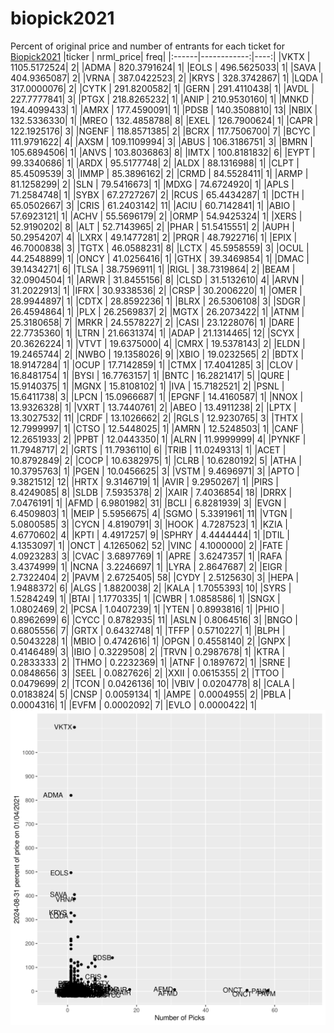 # biopick2021
Percent of original price and number of entrants for each ticket for [Biopick2021](https://twitter.com/hashtag/Biopick2021)
|ticker |   nrml_price| freq|
|:------|------------:|----:|
|VKTX   | 1105.5172524|    2|
|ADMA   |  820.3791624|    1|
|EOLS   |  496.5625033|    1|
|SAVA   |  404.9365087|    2|
|VRNA   |  387.0422523|    2|
|KRYS   |  328.3742867|    1|
|LQDA   |  317.0000076|    2|
|CYTK   |  291.8200582|    1|
|GERN   |  291.4110438|    1|
|AVDL   |  227.7777841|    3|
|PTGX   |  218.8265232|    1|
|ANIP   |  210.9530160|    1|
|MNKD   |  194.4099433|    1|
|AMRX   |  177.4590091|    1|
|PDSB   |  140.3508810|   13|
|NBIX   |  132.5336330|    1|
|MREO   |  132.4858788|    8|
|EXEL   |  126.7900624|    1|
|CAPR   |  122.1925176|    3|
|NGENF  |  118.8571385|    2|
|BCRX   |  117.7506700|    7|
|BCYC   |  111.9791622|    4|
|AXSM   |  109.1109994|    3|
|ABUS   |  106.3186751|    3|
|BMRN   |  105.6894506|    1|
|ANVS   |  103.8036863|    8|
|IMTX   |  100.8181832|    6|
|EYPT   |   99.3340686|    1|
|ARDX   |   95.5177748|    2|
|ALDX   |   88.1316988|    1|
|CLPT   |   85.4509539|    3|
|IMMP   |   85.3896162|    2|
|CRMD   |   84.5528411|    1|
|ARMP   |   81.1258299|    2|
|SLN    |   79.5416673|    1|
|MDXG   |   74.6724920|    1|
|APLS   |   71.2584748|    1|
|SYBX   |   67.2727267|    2|
|RCUS   |   65.4434287|    1|
|DCTH   |   65.0502667|    3|
|CRIS   |   61.2403142|   11|
|ACIU   |   60.7142841|    1|
|ABIO   |   57.6923121|    1|
|ACHV   |   55.5696179|    2|
|ORMP   |   54.9425324|    1|
|XERS   |   52.9190202|    8|
|ALT    |   52.7143965|    2|
|PHAR   |   51.5415551|    2|
|AUPH   |   50.2954207|    4|
|LXRX   |   49.1477281|    2|
|PRQR   |   48.7922716|    1|
|EPIX   |   46.7000838|    3|
|TGTX   |   46.0588231|    8|
|LCTX   |   45.5958559|    3|
|OCUL   |   44.2548899|    1|
|ONCY   |   41.0256416|    1|
|GTHX   |   39.3469854|    1|
|DMAC   |   39.1434271|    6|
|TLSA   |   38.7596911|    1|
|RIGL   |   38.7319864|    2|
|BEAM   |   32.0904504|    1|
|ARWR   |   31.8455156|    8|
|CLSD   |   31.5132610|    4|
|ARVN   |   31.2022913|    1|
|IFRX   |   30.9338536|    2|
|CRSP   |   30.2006220|    1|
|OMER   |   28.9944897|    1|
|CDTX   |   28.8592236|    1|
|BLRX   |   26.5306108|    3|
|SDGR   |   26.4594864|    1|
|PLX    |   26.2569837|    2|
|MGTX   |   26.2073422|    1|
|ATNM   |   25.3180658|    7|
|MRKR   |   24.5578227|    2|
|CASI   |   23.1228076|    1|
|DARE   |   22.7735360|    1|
|LTRN   |   21.6631374|    1|
|ADAP   |   21.1314465|   12|
|SCYX   |   20.3626224|    1|
|VTVT   |   19.6375000|    4|
|CMRX   |   19.5378143|    2|
|ELDN   |   19.2465744|    2|
|NWBO   |   19.1358026|    9|
|XBIO   |   19.0232565|    2|
|BDTX   |   18.9147284|    1|
|OCUP   |   17.7142859|    1|
|CTMX   |   17.4041285|    3|
|CLOV   |   16.8481754|    1|
|BYSI   |   16.7763157|    1|
|BNTC   |   16.2821417|    5|
|QURE   |   15.9140375|    1|
|MGNX   |   15.8108102|    1|
|IVA    |   15.7182521|    2|
|PSNL   |   15.6411738|    3|
|LPCN   |   15.0966687|    1|
|EPGNF  |   14.4160587|    1|
|NNOX   |   13.9326328|    1|
|VXRT   |   13.7440761|    2|
|ABEO   |   13.4911238|    2|
|LPTX   |   13.3027532|   11|
|CRDF   |   13.1026662|    2|
|RGLS   |   12.9230765|    3|
|THTX   |   12.7999997|    1|
|CTSO   |   12.5448025|    1|
|AMRN   |   12.5248503|    1|
|CANF   |   12.2651933|    2|
|PPBT   |   12.0443350|    1|
|ALRN   |   11.9999999|    4|
|PYNKF  |   11.7948717|    2|
|GRTS   |   11.7936110|    6|
|TRIB   |   11.0249313|    1|
|ACET   |   10.8792849|    2|
|COCP   |   10.6382975|    1|
|CLRB   |   10.6280192|    5|
|ATHA   |   10.3795763|    1|
|PGEN   |   10.0456625|    3|
|VSTM   |    9.4696971|    3|
|APTO   |    9.3821512|   12|
|HRTX   |    9.3146719|    1|
|AVIR   |    9.2950267|    1|
|PIRS   |    8.4249085|    8|
|SLDB   |    7.5935378|    2|
|XAIR   |    7.4036854|   18|
|DRRX   |    7.0476191|    1|
|AFMD   |    6.9801982|   31|
|BCLI   |    6.8281939|    3|
|EVGN   |    6.4509803|    1|
|MEIP   |    5.5956675|    4|
|SGMO   |    5.3391961|   11|
|VTGN   |    5.0800585|    3|
|CYCN   |    4.8190791|    3|
|HOOK   |    4.7287523|    1|
|KZIA   |    4.6770602|    4|
|KPTI   |    4.4917257|    9|
|SPHRY  |    4.4444444|    1|
|DTIL   |    4.1353097|    1|
|ONCT   |    4.1265062|   52|
|VINC   |    4.1000000|    2|
|FATE   |    4.0923283|    3|
|CVAC   |    3.6897769|    1|
|APRE   |    3.6247357|    1|
|RAFA   |    3.4374999|    1|
|NCNA   |    3.2246697|    1|
|LYRA   |    2.8647687|    2|
|EIGR   |    2.7322404|    2|
|PAVM   |    2.6725405|   58|
|CYDY   |    2.5125630|    3|
|HEPA   |    1.9488372|    6|
|ALGS   |    1.8820038|    2|
|KALA   |    1.7055393|   10|
|SYRS   |    1.5284249|    1|
|BTAI   |    1.1770335|    1|
|CWBR   |    1.0858586|    1|
|SNGX   |    1.0802469|    2|
|PCSA   |    1.0407239|    1|
|YTEN   |    0.8993816|    1|
|PHIO   |    0.8962699|    6|
|CYCC   |    0.8782935|   11|
|ASLN   |    0.8064516|    3|
|BNGO   |    0.6805556|    7|
|GRTX   |    0.6432748|    1|
|TFFP   |    0.5710227|    1|
|BLPH   |    0.5043228|    1|
|MBIO   |    0.4742616|    1|
|OPGN   |    0.4558140|    2|
|GNPX   |    0.4146489|    3|
|IBIO   |    0.3229508|    2|
|TRVN   |    0.2987678|    1|
|KTRA   |    0.2833333|    2|
|THMO   |    0.2232369|    1|
|ATNF   |    0.1897672|    1|
|SRNE   |    0.0848656|    3|
|SEEL   |    0.0827626|    2|
|XXII   |    0.0615355|    2|
|TTOO   |    0.0479699|    2|
|TCON   |    0.0426136|   10|
|VBIV   |    0.0204778|    8|
|CALA   |    0.0183824|    5|
|CNSP   |    0.0059134|    1|
|AMPE   |    0.0004955|    2|
|PBLA   |    0.0004316|    1|
|EVFM   |    0.0002092|    7|
|EVLO   |    0.0000422|    1|
![retvspicks](biopicks.png?raw=true)
